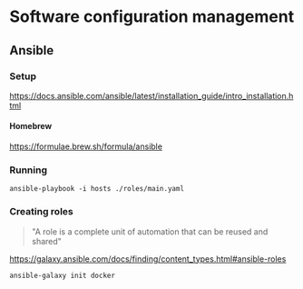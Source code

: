 # Software configuration management

## Ansible

### Setup
https://docs.ansible.com/ansible/latest/installation_guide/intro_installation.html

#### Homebrew
https://formulae.brew.sh/formula/ansible

### Running
```
ansible-playbook -i hosts ./roles/main.yaml
```

### Creating roles

> "A role is a complete unit of automation that can be reused and shared"

https://galaxy.ansible.com/docs/finding/content_types.html#ansible-roles

```
ansible-galaxy init docker
```